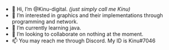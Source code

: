 - 👋 Hi, I’m @Kinu-digital. *(just simply call me Kinu)*
- 👀 I’m interested in graphics and their implementations through programming and network.
- 🌱 I’m currently learning java.
- 💞️ I’m looking to collaborate on nothing at the moment.
- 📫 You may reach me through Discord. My ID is Kinu#7046

<!---
Kinu-digital/Kinu-digital is a ✨ special ✨ repository because its `README.md` (this file) appears on your GitHub profile.
You can click the Preview link to take a look at your changes.
--->
